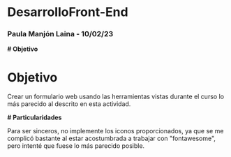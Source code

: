 # DesarrolloFront-End
### Paula Manjón Laina - 10/02/23
**# Objetivo**
# Objetivo
Crear un formulario web usando las herramientas vistas durante el curso lo más parecido al descrito en esta actividad.

**# Particularidades**

Para ser sinceros, no implemente los iconos proporcionados, ya que se me complicó bastante al estar acostumbrada a trabajar con "fontawesome", pero intenté que fuese lo más parecido posible.
